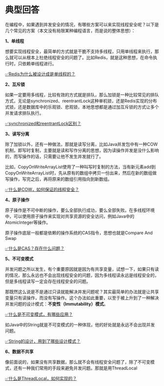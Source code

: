 # 典型回答
在编程中，如果遇到并发安全的情况，有哪些方案可以来实现线程安全呢？以下是几个常见的方案（本文没有局限某种编程语言，而是说的整体思想）：

**1、单线程**

想要实现线程安全，最简单的方式就是干脆不支持多线程，只用单线程来执行，那么就可以从根本上杜绝线程安全的问题了。比如Redis，就是这种思想，在命令执行时，只依赖单线程进行。

[✅Redis为什么被设计成是单线程的？](https://www.yuque.com/hollis666/fo22bm/og6nf4?view=doc_embed)

**2、互斥锁**

如果一定要用多线程，比较有效的方式就是排队，那么加锁是一种比较常见的排队方式，无论是synchronized、reentrantLock这种单机锁，还是Redis实现的分布式锁，还是数据库中的乐观锁、悲观锁，本地思想都是通过加互斥锁的方式让多个并发请求排队执行。

[✅synchronized和reentrantLock区别？](https://www.yuque.com/hollis666/fo22bm/bitupp?view=doc_embed)

**3、读写分离**

除了加锁以外，还有一种做法，那就是读写分离，比如Java并发包中有一种COW机制，即写时复制，主要就是读和写作分离的思想，因为读操作并发是没什么影响的，而写操作的话，只需要让他不发生并发就行了。

比如，CopyOnWriteArrayList使用了一种叫写时复制的方法，当有新元素add到CopyOnWriteArrayList时，先从原有的数组中拷贝一份出来，然后在新的数组做写操作，写完之后，再将原来的数组引用指向到新数组。

[✅什么是COW，如何保证的线程安全？](https://www.yuque.com/hollis666/fo22bm/sn842t5l24dmlsp4?view=doc_embed)

**4、原子操作**

原子操作是不可中断的操作，要么全部执行成功，要么全部失败。在多线程环境中，可以使用原子操作来实现对共享资源的安全访问，例如Java中的AtomicInteger等操作。

原子操作底层一般都是依赖的操作系统的CAS指令，思想也就是Compare And Swap

[✅什么是CAS？存在什么问题？](https://www.yuque.com/hollis666/fo22bm/cgckk3?view=doc_embed)

**5、不可变模式**


并发问题之所以发生，有个重要原因就是因为有共享变量，试想一下，如果只有读的情况，那么永远也不会出现线程安全的问题，因为多线程读永远是线程安全的，但是多线程读写一定会存在线程安全的问题。

那既然这么说是不是通过只读就能解决并发问题呢？其实最简单的办法就是让共享变量只有读操作，而没有写操作。这个办法如此重要，以至于被上升到了一种解决并发问题的设计模式：**不变性（Immutability）模式**。

[✅什么是不可变模式，有哪些应用？](https://www.yuque.com/hollis666/fo22bm/qlohhe?view=doc_embed)

如Java中的String就是不可变模式的一种体现，他的好处就是永远不会出现并发问题。

[✅String的设计，用到了哪些设计模式？](https://www.yuque.com/hollis666/fo22bm/bxa45gl8rgg9slqw?view=doc_embed)

**6、数据不共享**

像前面说的，如果没有共享数据，那么就不会有线程安全问题了，除了不可变模式，还有一种我们常用的手段来避免并发问题。那就是用ThreadLocal

[✅什么是ThreadLocal，如何实现的？](https://www.yuque.com/hollis666/fo22bm/ihoye3?view=doc_embed)
